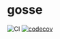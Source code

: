 # gosse

![CI](https://github.com/nicowolf91/gosse/actions/workflows/go.yml/badge.svg)
[![codecov](https://codecov.io/gh/nicowolf91/gosse/branch/main/graph/badge.svg)](https://codecov.io/gh/nicowolf91/gosse)